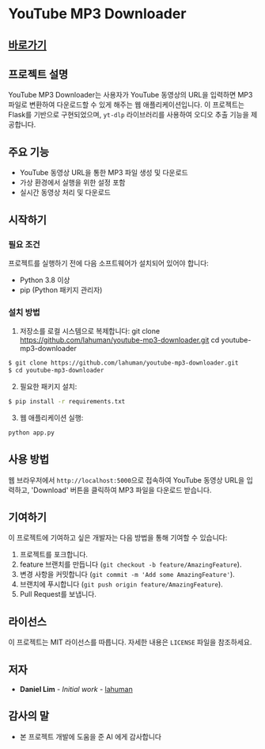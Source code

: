 # YouTube MP3 Downloader

## [바로가기](https://217.142.255.104.nip.io/mp3)

## 프로젝트 설명
YouTube MP3 Downloader는 사용자가 YouTube 동영상의 URL을 입력하면 MP3 파일로 변환하여 다운로드할 수 있게 해주는 웹 애플리케이션입니다. 이 프로젝트는 Flask를 기반으로 구현되었으며, `yt-dlp` 라이브러리를 사용하여 오디오 추출 기능을 제공합니다.

## 주요 기능
- YouTube 동영상 URL을 통한 MP3 파일 생성 및 다운로드
- 가상 환경에서 실행을 위한 설정 포함
- 실시간 동영상 처리 및 다운로드

## 시작하기

### 필요 조건
프로젝트를 실행하기 전에 다음 소프트웨어가 설치되어 있어야 합니다:
- Python 3.8 이상
- pip (Python 패키지 관리자)

### 설치 방법

1. 저장소를 로컬 시스템으로 복제합니다:
git clone https://github.com/lahuman/youtube-mp3-downloader.git
cd youtube-mp3-downloader

```bash
$ git clone https://github.com/lahuman/youtube-mp3-downloader.git
$ cd youtube-mp3-downloader
```


2. 필요한 패키지 설치:

```bash
$ pip install -r requirements.txt
```


3. 웹 애플리케이션 실행:

```bash
python app.py
```


## 사용 방법
웹 브라우저에서 `http://localhost:5000`으로 접속하여 YouTube 동영상 URL을 입력하고, 'Download' 버튼을 클릭하여 MP3 파일을 다운로드 받습니다.

## 기여하기
이 프로젝트에 기여하고 싶은 개발자는 다음 방법을 통해 기여할 수 있습니다:

1. 프로젝트를 포크합니다.
2. feature 브랜치를 만듭니다 (`git checkout -b feature/AmazingFeature`).
3. 변경 사항을 커밋합니다 (`git commit -m 'Add some AmazingFeature'`).
4. 브랜치에 푸시합니다 (`git push origin feature/AmazingFeature`).
5. Pull Request를 보냅니다.

## 라이선스
이 프로젝트는 MIT 라이선스를 따릅니다. 자세한 내용은 `LICENSE` 파일을 참조하세요.

## 저자
- **Daniel Lim** - *Initial work* - [lahuman](https://github.com/lahuman)

## 감사의 말
- 본 프로젝트 개발에 도움을 준 AI 에게 감사합니다

